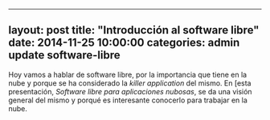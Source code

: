 ---
layout: post
title:  "Introducción al software libre"
date:   2014-11-25 10:00:00
categories: admin update software-libre
--

Hoy vamos a hablar de software libre, por la importancia que tiene en la nube y porque se ha considerado la *killer application* del mismo. En [esta presentación, *Software libre para aplicaciones nubosas*, se da una visión general del mismo y porqué es interesante conocerlo para trabajar en la nube.

